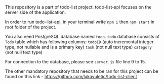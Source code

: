 This repository is a part of todo-list project. todo-list-api focuses on the server side of the application.

In order to run todo-list-api, in your terminal write `npm i` then `npm start` in root folder of the project.

You also need PostgreSQL database named `todo`.
`todo` database consists of `Todo` table which has following columns:
    `todoID` (auto incremental integer type, not nullable and is a primary key)
    `task` (not null text type)
    `category` (not null text type)

For connection to the database, please see `server.js` file line 9 to 15.

The other mandatory repository that needs to be ran for this project can be found on this link - https://github.com/lukavuletic/todo-list-client